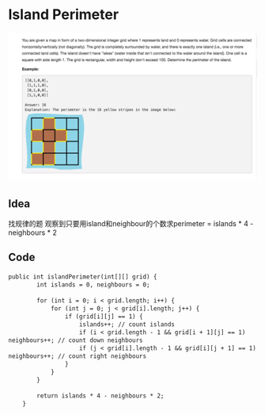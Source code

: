 # Island Perimeter

![](../../../../../.gitbook/assets/screen-shot-2018-04-05-at-11.13.28-pm.png)

## Idea

找规律的题 观察到只要用island和neighbour的个数求perimeter = islands \* 4 - neighbours \* 2

## Code

```text
public int islandPerimeter(int[][] grid) {
        int islands = 0, neighbours = 0;

        for (int i = 0; i < grid.length; i++) {
            for (int j = 0; j < grid[i].length; j++) {
                if (grid[i][j] == 1) {
                    islands++; // count islands
                    if (i < grid.length - 1 && grid[i + 1][j] == 1) neighbours++; // count down neighbours
                    if (j < grid[i].length - 1 && grid[i][j + 1] == 1) neighbours++; // count right neighbours
                }
            }
        }

        return islands * 4 - neighbours * 2;
    }
```

